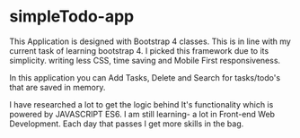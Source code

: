 # simpleTodo-app

This Application is designed with Bootstrap 4 classes. This is in line with my current task of learning bootstrap 4.
I picked this framework due to its simplicity. writing less CSS, time saving and Mobile First responsiveness.

In this application you can Add Tasks, Delete and Search for tasks/todo's that are saved in memory.

I have researched a lot to get the logic behind It's functionality which is powered by JAVASCRIPT ES6. I am still learning-
a lot in Front-end Web Development. Each day that passes I get more skills in the bag.


